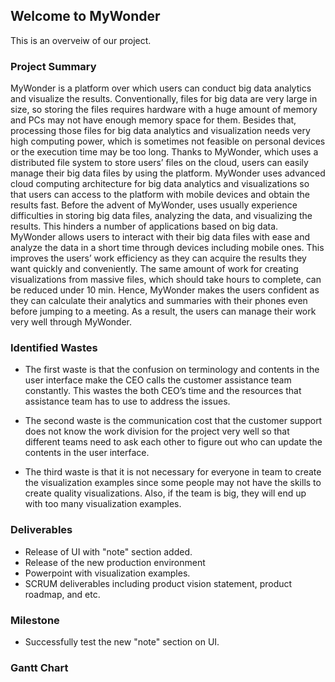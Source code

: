 ## Welcome to MyWonder
This is an overveiw of our project.

### Project Summary

MyWonder is a platform over which users can conduct big data analytics and visualize the results. Conventionally, files for big data are very large in size, so storing the files requires hardware with a huge amount of memory and PCs may not have enough memory space for them. Besides that, processing those files for big data analytics and visualization needs very high computing power, which is sometimes not feasible on personal devices or the execution time may be too long. Thanks to MyWonder, which uses a distributed file system to store users’ files on the cloud, users can easily manage their big data files by using the platform. MyWonder uses advanced cloud computing architecture for big data analytics and visualizations so that users can access to the platform with mobile devices and obtain the results fast. Before the advent of MyWonder, uses usually experience difficulties in storing big data files, analyzing the data, and visualizing the results. This hinders a number of applications based on big data. MyWonder allows users to interact with their big data files with ease and analyze the data in a short time through devices including mobile ones. This improves the users’ work efficiency as they can acquire the results they want quickly and conveniently. The same amount of work for creating visualizations from massive files, which should take hours to complete, can be reduced under 10 min. Hence, MyWonder makes the users confident as they can calculate their analytics and summaries with their phones even before jumping to a meeting. As a result, the users can manage their work very well through MyWonder.

### Identified Wastes
- The first waste is that the confusion on terminology and contents in the user interface make the CEO calls the customer assistance team constantly. This wastes the both CEO’s time and the resources that assistance team has to use to address the issues.

- The second waste is the communication cost that the customer support does not know the work division for the project very well so that different teams need to ask each other to figure out who can update the contents in the user interface.

- The third waste is that it is not necessary for everyone in team to create the visualization examples since some people may not have the skills to create quality visualizations. Also, if the team is big, they will end up with too many visualization examples.

### Deliverables
- Release of UI with "note" section added.
- Release of the new production environment
- Powerpoint with visualization examples.
- SCRUM deliverables including product vision statement, product roadmap, and etc.

### Milestone
- Successfully test the new "note" section on UI.

### Gantt Chart
